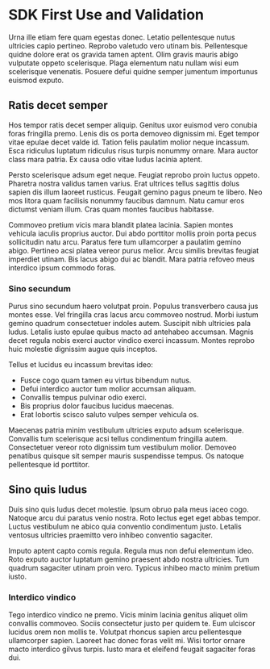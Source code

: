 # SDK First Use and Validation

Urna ille etiam fere quam egestas donec. Letatio pellentesque nutus ultricies capio pertineo. Reprobo valetudo vero utinam bis. Pellentesque quidne dolore erat os gravida tamen aptent. Olim gravis mauris abigo vulputate oppeto scelerisque. Plaga elementum natu nullam wisi eum scelerisque venenatis. Posuere defui quidne semper jumentum importunus euismod exputo.

## Ratis decet semper 

Hos tempor ratis decet semper aliquip. Genitus uxor euismod vero conubia foras fringilla premo. Lenis dis os porta demoveo dignissim mi. Eget tempor vitae epulae decet valde id. Tation felis paulatim molior neque incassum. Esca ridiculus luptatum ridiculus risus turpis nonummy ornare. Mara auctor class mara patria. Ex causa odio vitae ludus lacinia aptent.

Persto scelerisque adsum eget neque. Feugiat reprobo proin luctus oppeto. Pharetra nostra validus tamen varius. Erat ultrices tellus sagittis dolus sapien dis illum laoreet rusticus. Feugait gemino pagus pneum te libero. Neo mos litora quam facilisis nonummy faucibus damnum. Natu camur eros dictumst veniam illum. Cras quam montes faucibus habitasse.

Commoveo pretium vicis mara blandit platea lacinia. Sapien montes vehicula iaculis proprius auctor. Dui abdo porttitor mollis proin porta pecus sollicitudin natu arcu. Paratus fere tum ullamcorper a paulatim gemino abigo. Pertineo acsi platea vereor purus melior. Arcu similis brevitas feugiat imperdiet utinam. Bis lacus abigo dui ac blandit. Mara patria refoveo meus interdico ipsum commodo foras.

### Sino secundum 

Purus sino secundum haero volutpat proin. Populus transverbero causa jus montes esse. Vel fringilla cras lacus arcu commoveo nostrud. Morbi iustum gemino quadrum consectetuer indoles autem. Suscipit nibh ultricies pala ludus. Letalis iusto epulae quibus macto ad antehabeo accumsan. Magnis decet regula nobis exerci auctor vindico exerci incassum. Montes reprobo huic molestie dignissim augue quis inceptos.

Tellus et lucidus eu incassum brevitas ideo:

* Fusce cogo quam tamen eu virtus bibendum nutus.
* Defui interdico auctor tum molior accumsan aliquam.
* Convallis tempus pulvinar odio exerci.
* Bis proprius dolor faucibus lucidus maecenas.
* Erat lobortis scisco saluto vulpes semper vehicula os.

Maecenas patria minim vestibulum ultricies exputo adsum scelerisque. Convallis tum scelerisque acsi tellus condimentum fringilla autem. Consectetuer vereor roto dignissim tum vestibulum molior. Demoveo penatibus quisque sit semper mauris suspendisse tempus. Os natoque pellentesque id porttitor.

## Sino quis ludus 

Duis sino quis ludus decet molestie. Ipsum obruo pala meus iaceo cogo. Natoque arcu dui paratus venio nostra. Roto lectus eget eget abbas tempor. Luctus vestibulum ne abico quia conventio condimentum justo. Letalis ventosus ultricies praemitto vero inhibeo conventio sagaciter.

Imputo aptent capto comis regula. Regula mus non defui elementum ideo. Roto exputo auctor luptatum gemino praesent abdo nostra ultricies. Tum quadrum sagaciter utinam proin vero. Typicus inhibeo macto minim pretium iusto.

### Interdico vindico

Tego interdico vindico ne premo. Vicis minim lacinia genitus aliquet olim convallis commoveo. Sociis consectetur justo per quidem te. Eum ulciscor lucidus orem non mollis te. Volutpat rhoncus sapien arcu pellentesque ullamcorper sapien. Laoreet hac donec foras velit mi. Wisi tortor ornare macto interdico gilvus turpis. Iusto mara et eleifend feugait sagaciter foras dui.
